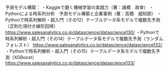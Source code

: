 予測モデル構築：
・Kaggleで磨く機械学習の実践力（著：諸橋　政幸）
・Pythonによる時系列分析　予測モデル構築と企業事例（著：高橋　威知郎）
・Pythonで時系列解析・超入門（その12）テーブルデータ系モデルで複数先予測（正則化項付き線形回帰）
https://www.salesanalytics.co.jp/datascience/datascience130/ 
・Pythonで時系列解析・超入門（その14）テーブルデータ系モデルで複数先予測（ランダムフォレスト）
https://www.salesanalytics.co.jp/datascience/datascience132/ 
・Pythonで時系列解析・超入門（その15）テーブルデータ系モデルで複数先予測（XGBoost）
https://www.salesanalytics.co.jp/datascience/datascience133/ 
